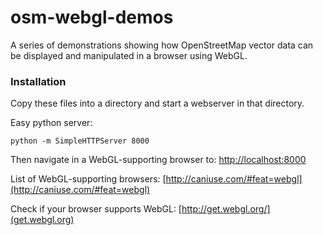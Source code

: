 osm-webgl-demos
============

A series of demonstrations showing how OpenStreetMap vector data can be displayed and manipulated in a browser using WebGL.

### Installation

Copy these files into a directory and start a webserver in that directory.

Easy python server:

    python -m SimpleHTTPServer 8000

Then navigate in a WebGL-supporting browser to: [http://localhost:8000](http://localhost:8000)

List of WebGL-supporting browsers: [http://caniuse.com/#feat=webgl](http://caniuse.com/#feat=webgl)

Check if your browser supports WebGL: [http://get.webgl.org/](get.webgl.org)
